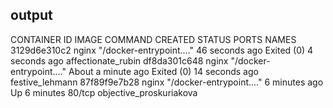 ## output
CONTAINER ID   IMAGE     COMMAND                  CREATED              STATUS                      PORTS     NAMES
3129d6e310c2   nginx     "/docker-entrypoint.…"   46 seconds ago       Exited (0) 4 seconds ago              affectionate_rubin
df8da301c648   nginx     "/docker-entrypoint.…"   About a minute ago   Exited (0) 14 seconds ago             festive_lehmann
87f89f9e7b28   nginx     "/docker-entrypoint.…"   6 minutes ago        Up 6 minutes                80/tcp    objective_proskuriakova
